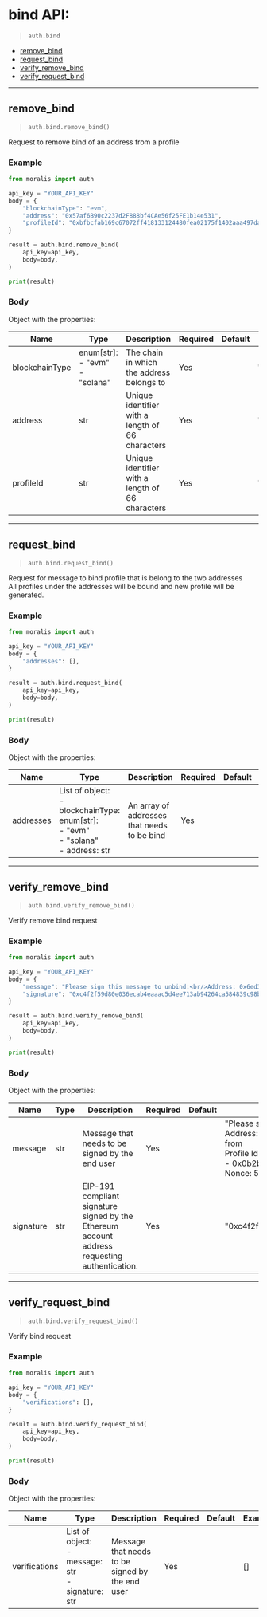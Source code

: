 # bind API:

> `auth.bind`

- [remove_bind](#remove_bind)
- [request_bind](#request_bind)
- [verify_remove_bind](#verify_remove_bind)
- [verify_request_bind](#verify_request_bind)


---
## remove_bind

> `auth.bind.remove_bind()`

Request to remove bind of an address from a profile

### Example
```python
from moralis import auth

api_key = "YOUR_API_KEY"
body = {
    "blockchainType": "evm", 
    "address": "0x57af6B90c2237d2F888bf4CAe56f25FE1b14e531", 
    "profileId": "0xbfbcfab169c67072ff418133124480fea02175f1402aaa497daa4fd09026b0e1", 
}

result = auth.bind.remove_bind(
    api_key=api_key,
    body=body,
)

print(result)

```

### Body
Object with the properties:

| Name | Type | Description | Required | Default | Example |
|------|------|-------------|----------|---------|---------|
| blockchainType | enum[str]: <br/>- "evm"<br/>- "solana" | The chain in which the address belongs to | Yes |  | "evm" |
| address | str | Unique identifier with a length of 66 characters | Yes |  | "0x57af6B90c2237d2F888bf4CAe56f25FE1b14e531" |
| profileId | str | Unique identifier with a length of 66 characters | Yes |  | "0xbfbcfab169c67072ff418133124480fea02175f1402aaa497daa4fd09026b0e1" |


---
## request_bind

> `auth.bind.request_bind()`

Request for message to bind profile that is belong to the two addresses<br>
        All profiles under the addresses will be bound and new profile will be generated.


### Example
```python
from moralis import auth

api_key = "YOUR_API_KEY"
body = {
    "addresses": [], 
}

result = auth.bind.request_bind(
    api_key=api_key,
    body=body,
)

print(result)

```

### Body
Object with the properties:

| Name | Type | Description | Required | Default | Example |
|------|------|-------------|----------|---------|---------|
| addresses | List of object: <br/> - blockchainType: enum[str]: <br/>- "evm"<br/>- "solana"<br/> - address: str | An array of addresses that needs to be bind | Yes |  | [] |


---
## verify_remove_bind

> `auth.bind.verify_remove_bind()`

Verify remove bind request

### Example
```python
from moralis import auth

api_key = "YOUR_API_KEY"
body = {
    "message": "Please sign this message to unbind:<br/>Address: 0x6ed338bcB610640e81465FCfb9894DDfA354Cc91<br/>from<br/>Profile Id:<br/>- 0x0b2bbac1251651c0cbbdbbb29fed5a03adc8b05a2a9eb10a02aaa489b9c1f8ff<br/>Nonce: 5pXWu7aGkY2J7II0X", 
    "signature": "0xc4f2f59d80e036ecab4eaaac5d4ee713ab94264ca584839c98b5743c4f6777322038225a4bc1e0f13b8382166816737369f26bd66f0479cfa80d4c52c02eb2cb1b", 
}

result = auth.bind.verify_remove_bind(
    api_key=api_key,
    body=body,
)

print(result)

```

### Body
Object with the properties:

| Name | Type | Description | Required | Default | Example |
|------|------|-------------|----------|---------|---------|
| message | str | Message that needs to be signed by the end user | Yes |  | "Please sign this message to unbind:<br/>Address: 0x6ed338bcB610640e81465FCfb9894DDfA354Cc91<br/>from<br/>Profile Id:<br/>- 0x0b2bbac1251651c0cbbdbbb29fed5a03adc8b05a2a9eb10a02aaa489b9c1f8ff<br/>Nonce: 5pXWu7aGkY2J7II0X" |
| signature | str | EIP-191 compliant signature signed by the Ethereum account address requesting authentication. | Yes |  | "0xc4f2f59d80e036ecab4eaaac5d4ee713ab94264ca584839c98b5743c4f6777322038225a4bc1e0f13b8382166816737369f26bd66f0479cfa80d4c52c02eb2cb1b" |


---
## verify_request_bind

> `auth.bind.verify_request_bind()`

Verify bind request

### Example
```python
from moralis import auth

api_key = "YOUR_API_KEY"
body = {
    "verifications": [], 
}

result = auth.bind.verify_request_bind(
    api_key=api_key,
    body=body,
)

print(result)

```

### Body
Object with the properties:

| Name | Type | Description | Required | Default | Example |
|------|------|-------------|----------|---------|---------|
| verifications | List of object: <br/> - message: str<br/> - signature: str | Message that needs to be signed by the end user | Yes |  | [] |




